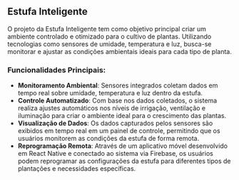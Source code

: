 ## Estufa Inteligente

O projeto da Estufa Inteligente tem como objetivo principal criar um ambiente controlado e otimizado para o cultivo de plantas. Utilizando tecnologias como sensores de umidade, temperatura e luz, busca-se monitorar e ajustar as condições ambientais ideais para cada tipo de planta.

### Funcionalidades Principais:
- **Monitoramento Ambiental**: Sensores integrados coletam dados em tempo real sobre umidade, temperatura e luz dentro da estufa.
- **Controle Automatizado**: Com base nos dados coletados, o sistema realiza ajustes automáticos nos níveis de irrigação, ventilação e iluminação para criar o ambiente ideal para o crescimento das plantas.
- **Visualização de Dados**: Os dados capturados pelos sensores são exibidos em tempo real em um painel de controle, permitindo que os usuários monitorem as condições da estufa de forma remota.
- **Reprogramação Remota**: Através de um aplicativo móvel desenvolvido em React Native e conectado ao sistema via Firebase, os usuários podem reprogramar as configurações da estufa para diferentes tipos de plantações e necessidades específicas.
